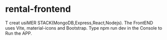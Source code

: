 # rental-frontend
T
creat usiMER STACK(MongoDB,Express,React,Nodejs).
The FrontEND uses Vite, material-icons and Bootstrap.
Type npm run dev in the Console to Run the APP.
